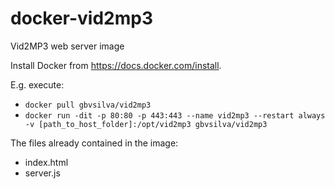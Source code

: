 # docker-vid2mp3
Vid2MP3 web server image

Install Docker from https://docs.docker.com/install.

E.g. execute:

- `docker pull gbvsilva/vid2mp3`
- `docker run -dit -p 80:80 -p 443:443 --name vid2mp3 --restart always -v [path_to_host_folder]:/opt/vid2mp3 gbvsilva/vid2mp3`

The files already contained in the image:

- index.html
- server.js


